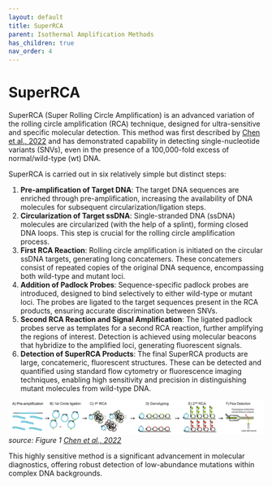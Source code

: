 ```yaml
---
layout: default
title: SuperRCA
parent: Isothermal Amplification Methods
has_children: true
nav_order: 4
---
```


# SuperRCA

SuperRCA (Super Rolling Circle Amplification) is an advanced variation of the rolling circle amplification (RCA) technique, designed for ultra-sensitive and specific molecular detection. This method was first described by [Chen et al., 2022](<https://www.nature.com/articles/s41467-022-31397-y>) and has demonstrated capability in detecting single-nucleotide variants (SNVs), even in the presence of a 100,000-fold excess of normal/wild-type (wt) DNA.

SuperRCA is carried out in six relatively simple but distinct steps:

1. **Pre-amplification of Target DNA**: The target DNA sequences are enriched through pre-amplification, increasing the availability of DNA molecules for subsequent circularization/ligation steps.
2. **Circularization of Target ssDNA**: Single-stranded DNA (ssDNA) molecules are circularized (with the help of a splint), forming closed DNA loops. This step is crucial for the rolling circle amplification process.
3. **First RCA Reaction**: Rolling circle amplification is initiated on the circular ssDNA targets, generating long concatemers. These concatemers consist of repeated copies of the original DNA sequence, encompassing both wild-type and mutant loci.
4. **Addition of Padlock Probes**: Sequence-specific padlock probes are introduced, designed to bind selectively to either wild-type or mutant loci. The probes are ligated to the target sequences present in the RCA products, ensuring accurate discrimination between SNVs.
5. **Second RCA Reaction and Signal Amplification**: The ligated padlock probes serve as templates for a second RCA reaction, further amplifying the regions of interest. Detection is achieved using molecular beacons that hybridize to the amplified loci, generating fluorescent signals.
6. **Detection of SuperRCA Products**: The final SuperRCA products are large, concatemeric, fluorescent structures. These can be detected and quantified using standard flow cytometry or fluorescence imaging techniques, enabling high sensitivity and precision in distinguishing mutant molecules from wild-type DNA.

![image.png](SuperRCA/image.png)
*source: Figure 1 [Chen et al., 2022](<https://www.nature.com/articles/s41467-022-31397-y>)*

This highly sensitive method is a significant advancement in molecular diagnostics, offering robust detection of low-abundance mutations within complex DNA backgrounds.
